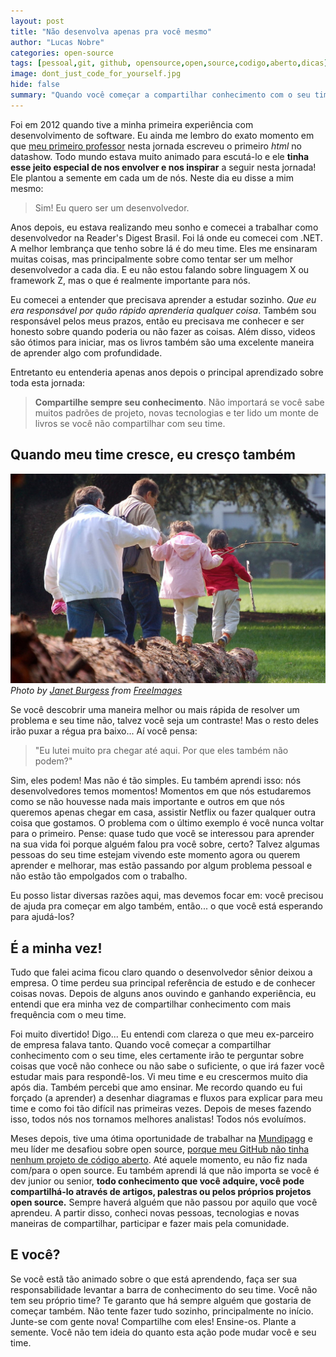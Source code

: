 ```yaml
---
layout: post
title: "Não desenvolva apenas pra você mesmo"
author: "Lucas Nobre"
categories: open-source
tags: [pessoal,git, github, opensource,open,source,codigo,aberto,dicas]
image: dont_just_code_for_yourself.jpg
hide: false
summary: "Quando você começar a compartilhar conhecimento com o seu time, eles certamente irão te perguntar sobre coisas que você não conhece ou não sabe o suficiente, o que irá fazer você estudar mais e mais."
---
```


Foi em 2012 quando tive a minha primeira experiência com desenvolvimento de software. Eu ainda me lembro do exato momento em que [meu primeiro professor](https://www.linkedin.com/in/fabr%C3%ADcio-curvello-gomes-0aa68842/) nesta jornada escreveu o primeiro _html_ no datashow. Todo mundo estava muito animado para escutá-lo e ele **tinha esse jeito especial de nos envolver e nos inspirar** a seguir nesta jornada! Ele plantou a semente em cada um de nós. Neste dia eu disse a mim mesmo:

> Sim! Eu quero ser um desenvolvedor.

Anos depois, eu estava realizando meu sonho e comecei a trabalhar como desenvolvedor na Reader's Digest Brasil. Foi lá onde eu comecei com .NET. A melhor lembrança que tenho sobre lá é do meu time. Eles me ensinaram muitas coisas, mas principalmente sobre como tentar ser um melhor desenvolvedor a cada dia. E eu não estou falando sobre linguagem X ou framework Z, mas o que é realmente importante para nós.

Eu comecei a entender que precisava aprender a estudar sozinho. *Que eu era responsável por quão rápido aprenderia qualquer coisa*. Também sou responsável pelos meus prazos, então eu precisava me conhecer e ser honesto sobre quando poderia ou não fazer as coisas. Além disso, videos são ótimos para iniciar, mas os livros também são uma excelente maneira de aprender algo com profundidade.

Entretanto eu entenderia apenas anos depois o principal aprendizado sobre toda esta jornada:

> **Compartilhe sempre seu conhecimento**. Não importará se você sabe muitos padrões de projeto, novas tecnologias e ter lido um monte de livros se você não compartilhar com seu time.

## Quando meu time cresce, eu cresço também

![Twitter_Maira](../assets/img/dont_just_code_for_yourself2.jpg)
*Photo by <a href="https://pt.freeimages.com/photographer/jlburgess-49069">Janet Burgess</a> from <a href="https://freeimages.com/">FreeImages</a>*

Se você descobrir uma maneira melhor ou mais rápida de resolver um problema e seu time não, talvez você seja um contraste! Mas o resto deles irão puxar a régua pra baixo... Aí você pensa:

> "Eu lutei muito pra chegar até aqui. Por que eles também não podem?"

Sim, eles podem! Mas não é tão simples. Eu também aprendi isso: nós desenvolvedores temos momentos! Momentos em que nós estudaremos como se não houvesse nada mais importante e outros em que nós queremos apenas chegar em casa, assistir Netflix ou fazer qualquer outra coisa que gostamos. O problema com o último exemplo é você nunca voltar para o primeiro. Pense: quase tudo que você se interessou para aprender na sua vida foi porque alguém falou pra você sobre, certo? Talvez algumas pessoas do seu time estejam vivendo este momento agora ou querem aprender e melhorar, mas estão passando por algum problema pessoal e não estão tão empolgados com o trabalho.

Eu posso listar diversas razões aqui, mas devemos focar em: você precisou de ajuda pra começar em algo também, então... o que você está esperando para ajudá-los?

## É a minha vez!

Tudo que falei acima ficou claro quando o desenvolvedor sênior deixou a empresa. O time perdeu sua principal referência de estudo e de conhecer coisas novas. Depois de alguns anos ouvindo e ganhando experiência, eu entendi que era minha vez de compartilhar conhecimento com mais frequência com o meu time.

Foi muito divertido! Digo... Eu entendi com clareza o que meu ex-parceiro de empresa falava tanto. Quando você começar a compartilhar conhecimento com o seu time, eles certamente irão te perguntar sobre coisas que você não conhece ou não sabe o suficiente, o que irá fazer você estudar mais para respondê-los. Vi meu time e eu crescermos muito dia após dia. Também percebi que amo ensinar. Me recordo quando eu fui forçado (a aprender) a desenhar diagramas e fluxos para explicar para meu time e como foi tão difícil nas primeiras vezes. Depois de meses fazendo isso, todos nós nos tornamos melhores analistas! Todos nós evoluímos.

Meses depois, tive uma ótima oportunidade de trabalhar na [Mundipagg](https://mundipagg.com) e meu líder me desafiou sobre open source, [porque meu GitHub não tinha nenhum projeto de código aberto](/open-source/minha-primeira-contribuicao-para-a-microsoft.html). Até aquele momento, eu não fiz nada com/para o open source. Eu também aprendi lá que não importa se você é dev junior ou senior, **todo conhecimento que você adquire, você pode compartilhá-lo através de artigos, palestras ou pelos próprios projetos open source.** Sempre haverá alguém que não passou por aquilo que você aprendeu. A partir disso, conheci novas pessoas, tecnologias e novas maneiras de compartilhar, participar e fazer mais pela comunidade.

## E você?

Se você estã tão animado sobre o que está aprendendo, faça ser sua responsabilidade levantar a barra de conhecimento do seu time. Você não tem seu próprio time? Te garanto que há sempre alguém que gostaria de começar também. Não tente fazer tudo sozinho, principalmente no início. Junte-se com gente nova! Compartilhe com eles! Ensine-os. Plante a semente. Você não tem ideia do quanto esta ação pode mudar você e seu time.